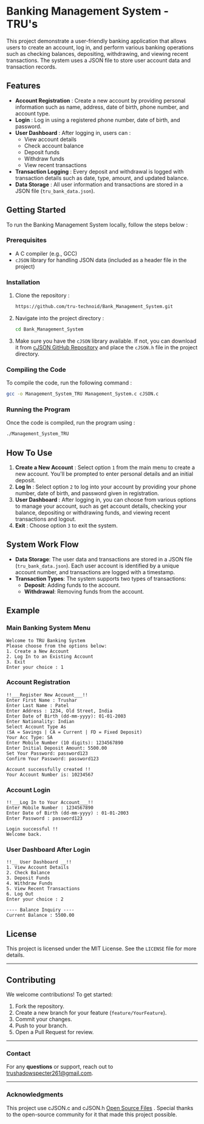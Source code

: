 # Banking Management System - TRU's

This project demonstrate a user-friendly banking application that allows users to create an account, log in, and perform various banking operations such as checking balances, depositing, withdrawing, and viewing recent transactions. The system uses a JSON file to store user account data and transaction records.

## Features

- **Account Registration** : Create a new account by providing personal information such as name, address, date of birth, phone number, and account type.
- **Login** : Log in using a registered phone number, date of birth, and password.
- **User Dashboard** : After logging in, users can :
  - View account details
  - Check account balance
  - Deposit funds
  - Withdraw funds
  - View recent transactions
- **Transaction Logging** : Every deposit and withdrawal is logged with transaction details such as date, type, amount, and updated balance.
- **Data Storage** : All user information and transactions are stored in a JSON file (`tru_bank_data.json`).

## Getting Started

To run the Banking Management System locally, follow the steps below :

### Prerequisites

- A C compiler (e.g., GCC)
- `cJSON` library for handling JSON data (included as a header file in the project)

### Installation

1. Clone the repository :
   ```bash
   https://github.com/tru-technoid/Bank_Management_System.git
   ```
2. Navigate into the project directory :
   ```bash
   cd Bank_Management_System
   ```
3. Make sure you have the `cJSON` library available. If not, you can download it from [cJSON GitHub Repository](https://github.com/DaveGamble/cJSON) and place the `cJSON.h` file in the project directory.

### Compiling the Code

To compile the code, run the following command :
```bash
gcc -o Management_System_TRU Management_System.c cJSON.c
```

### Running the Program

Once the code is compiled, run the program using :
```bash
./Management_System_TRU
```

## How To Use

1. **Create a New Account** : Select option `1` from the main menu to create a new account. You'll be prompted to enter personal details and an initial deposit.
2. **Log In** : Select option `2` to log into your account by providing your phone number, date of birth, and password given in registration.
3. **User Dashboard** : After logging in, you can choose from various options to manage your account, such as get account details, checking your balance, depositing or withdrawing funds, and viewing recent transactions and logout.
4. **Exit** : Choose option `3` to exit the system.

## System Work Flow 

- **Data Storage**: The user data and transactions are stored in a JSON file (`tru_bank_data.json`). Each user account is identified by a unique account number, and transactions are logged with a timestamp.
- **Transaction Types**: The system supports two types of transactions:
  - **Deposit**: Adding funds to the account.
  - **Withdrawal**: Removing funds from the account.

## Example

### Main Banking System Menu

```
Welcome to TRU Banking System
Please choose from the options below:
1. Create a New Account
2. Log In to an Existing Account
3. Exit
Enter your choice : 1
```

### Account Registration

```
!!___Register New Account___!!
Enter First Name : Trushar
Enter Last Name : Patel
Enter Address : 1234, Old Street, India
Enter Date of Birth (dd-mm-yyyy): 01-01-2003
Enter Nationality: Indian
Select Account Type As
(SA = Savings | CA = Current | FD = Fixed Deposit)
Your Acc Type: SA
Enter Mobile Number (10 digits): 1234567890
Enter Initial Deposit Amount: 5500.00
Set Your Password: password123
Confirm Your Password: password123

Account successfully created !!
Your Account Number is: 10234567
```

### Account Login

```
!!___Log In to Your Account___!!
Enter Mobile Number : 1234567890
Enter Date of Birth (dd-mm-yyyy) : 01-01-2003
Enter Password : password123

Login successful !!
Welcome back.
```

### User Dashboard After Login

```
!!__ User Dashboard __!!
1. View Account Details
2. Check Balance
3. Deposit Funds
4. Withdraw Funds
5. View Recent Transactions
6. Log Out
Enter your choice : 2

---- Balance Inquiry ----
Current Balance : 5500.00
```

## License

This project is licensed under the MIT License. See the `LICENSE` file for more details.

---

## Contributing

We welcome contributions! To get started:
1. Fork the repository.
2. Create a new branch for your feature (`feature/YourFeature`).
3. Commit your changes.
4. Push to your branch.
5. Open a Pull Request for review.

---

### Contact

For any **questions** or support, reach out to [trushadowspecter261@gmail.com](mailto:trushadowspecter261@gmail.com).

---

### Acknowledgments

This project use cJSON.c and cJSON.h [Open Source Files](https://github.com/DaveGamble/cJSON) . Special thanks to the open-source community for it that made this project possible.
